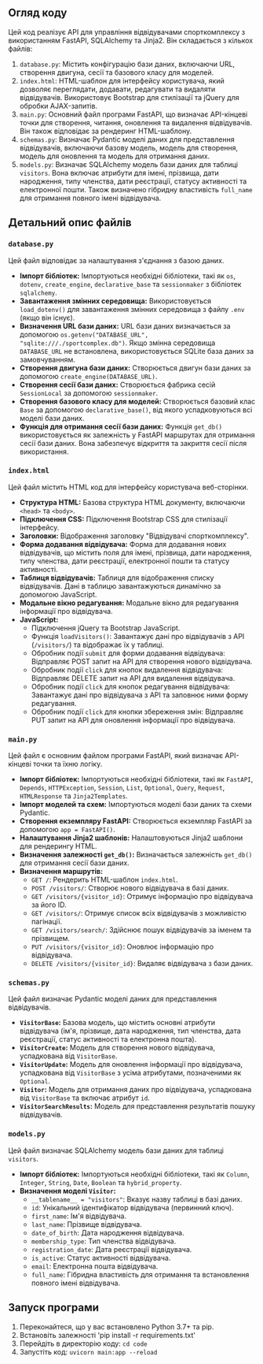 ## Огляд коду

Цей код реалізує API для управління відвідувачами спорткомплексу з використанням FastAPI, SQLAlchemy та Jinja2. Він складається з кількох файлів:

1.  `database.py`: Містить конфігурацію бази даних, включаючи URL, створення двигуна, сесії та базового класу для моделей.
2.  `index.html`:  HTML-шаблон для інтерфейсу користувача, який дозволяє переглядати, додавати, редагувати та видаляти відвідувачів.  Використовує Bootstrap для стилізації та jQuery для обробки AJAX-запитів.
3.  `main.py`: Основний файл програми FastAPI, що визначає API-кінцеві точки для створення, читання, оновлення та видалення відвідувачів.  Він також відповідає за рендеринг HTML-шаблону.
4.  `schemas.py`:  Визначає Pydantic моделі даних для представлення відвідувачів, включаючи базову модель, модель для створення, модель для оновлення та модель для отримання даних.
5.  `models.py`: Визначає SQLAlchemy модель бази даних для таблиці `visitors`.  Вона включає атрибути для імені, прізвища, дати народження, типу членства, дати реєстрації, статусу активності та електронної пошти.  Також визначено гібридну властивість `full_name` для отримання повного імені відвідувача.

## Детальний опис файлів

### `database.py`

Цей файл відповідає за налаштування з'єднання з базою даних.

*   **Імпорт бібліотек:** Імпортуються необхідні бібліотеки, такі як `os`, `dotenv`, `create_engine`, `declarative_base` та `sessionmaker` з бібліотек `sqlalchemy`.
*   **Завантаження змінних середовища:** Використовується `load_dotenv()` для завантаження змінних середовища з файлу `.env` (якщо він існує).
*   **Визначення URL бази даних:** URL бази даних визначається за допомогою `os.getenv("DATABASE_URL", "sqlite:///./sportcomplex.db")`. Якщо змінна середовища `DATABASE_URL` не встановлена, використовується SQLite база даних за замовчуванням.
*   **Створення двигуна бази даних:** Створюється двигун бази даних за допомогою `create_engine(DATABASE_URL)`.
*   **Створення сесії бази даних:** Створюється фабрика сесій `SessionLocal` за допомогою `sessionmaker`.
*   **Створення базового класу для моделей:** Створюється базовий клас `Base` за допомогою `declarative_base()`, від якого успадковуються всі моделі бази даних.
*   **Функція для отримання сесії бази даних:** Функція `get_db()` використовується як залежність у FastAPI маршрутах для отримання сесії бази даних. Вона забезпечує відкриття та закриття сесії після використання.

### `index.html`

Цей файл містить HTML код для інтерфейсу користувача веб-сторінки.

*   **Структура HTML:** Базова структура HTML документу, включаючи `<head>` та `<body>`.
*   **Підключення CSS:** Підключення Bootstrap CSS для стилізації інтерфейсу.
*   **Заголовки:** Відображення заголовку "Відвідувачі спорткомплексу".
*   **Форма додавання відвідувача:** Форма для додавання нових відвідувачів, що містить поля для імені, прізвища, дати народження, типу членства, дати реєстрації, електронної пошти та статусу активності.
*   **Таблиця відвідувачів:** Таблиця для відображення списку відвідувачів. Дані в таблицю завантажуються динамічно за допомогою JavaScript.
*   **Модальне вікно редагування:** Модальне вікно для редагування інформації про відвідувача.
*   **JavaScript:**
    *   Підключення jQuery та Bootstrap JavaScript.
    *   Функція `loadVisitors()`: Завантажує дані про відвідувачів з API (`/visitors/`) та відображає їх у таблиці.
    *   Обробник події `submit` для форми додавання відвідувача: Відправляє POST запит на API для створення нового відвідувача.
    *   Обробник події `click` для кнопок видалення відвідувача: Відправляє DELETE запит на API для видалення відвідувача.
    *   Обробник події `click` для кнопок редагування відвідувача: Завантажує дані про відвідувача з API та заповнює ними форму редагування.
    *   Обробник події `click` для кнопки збереження змін: Відправляє PUT запит на API для оновлення інформації про відвідувача.

### `main.py`

Цей файл є основним файлом програми FastAPI, який визначає API-кінцеві точки та їхню логіку.

*   **Імпорт бібліотек:** Імпортуються необхідні бібліотеки, такі як `FastAPI`, `Depends`, `HTTPException`, `Session`, `List`, `Optional`, `Query`, `Request`, `HTMLResponse` та `Jinja2Templates`.
*   **Імпорт моделей та схем:** Імпортуються моделі бази даних та схеми Pydantic.
*   **Створення екземпляру FastAPI:** Створюється екземпляр FastAPI за допомогою `app = FastAPI()`.
*   **Налаштування Jinja2 шаблонів:** Налаштовуються Jinja2 шаблони для рендерингу HTML.
*   **Визначення залежності `get_db()`:** Визначається залежність `get_db()` для отримання сесії бази даних.
*   **Визначення маршрутів:**
    *   `GET /`: Рендерить HTML-шаблон `index.html`.
    *   `POST /visitors/`: Створює нового відвідувача в базі даних.
    *   `GET /visitors/{visitor_id}`: Отримує інформацію про відвідувача за його ID.
    *   `GET /visitors/`: Отримує список всіх відвідувачів з можливістю пагінації.
    *   `GET /visitors/search/`:  Здійснює пошук відвідувачів за іменем та прізвищем.
    *   `PUT /visitors/{visitor_id}`: Оновлює інформацію про відвідувача.
    *   `DELETE /visitors/{visitor_id}`: Видаляє відвідувача з бази даних.

### `schemas.py`

Цей файл визначає Pydantic моделі даних для представлення відвідувачів.

*   **`VisitorBase`:** Базова модель, що містить основні атрибути відвідувача (ім'я, прізвище, дата народження, тип членства, дата реєстрації, статус активності та електронна пошта).
*   **`VisitorCreate`:** Модель для створення нового відвідувача, успадкована від `VisitorBase`.
*   **`VisitorUpdate`:** Модель для оновлення інформації про відвідувача, успадкована від `VisitorBase` з усіма атрибутами, позначеними як `Optional`.
*   **`Visitor`:** Модель для отримання даних про відвідувача, успадкована від `VisitorBase` та включає атрибут `id`.
*   **`VisitorSearchResults`:** Модель для представлення результатів пошуку відвідувачів.

### `models.py`

Цей файл визначає SQLAlchemy модель бази даних для таблиці `visitors`.

*   **Імпорт бібліотек:** Імпортуються необхідні бібліотеки, такі як `Column`, `Integer`, `String`, `Date`, `Boolean` та `hybrid_property`.
*   **Визначення моделі `Visitor`:**
    *   `__tablename__ = "visitors"`: Вказує назву таблиці в базі даних.
    *   `id`: Унікальний ідентифікатор відвідувача (первинний ключ).
    *   `first_name`: Ім'я відвідувача.
    *   `last_name`: Прізвище відвідувача.
    *   `date_of_birth`: Дата народження відвідувача.
    *   `membership_type`: Тип членства відвідувача.
    *   `registration_date`: Дата реєстрації відвідувача.
    *   `is_active`: Статус активності відвідувача.
    *   `email`: Електронна пошта відвідувача.
    *   `full_name`: Гібридна властивість для отримання та встановлення повного імені відвідувача.

## Запуск програми

1.  Переконайтеся, що у вас встановлено Python 3.7+ та pip.
2.  Встановіть залежності 'pip install -r requirements.txt'
3.  Перейдiть в директорiю коду: `cd code`
3.  Запустіть код: `uvicorn main:app --reload`